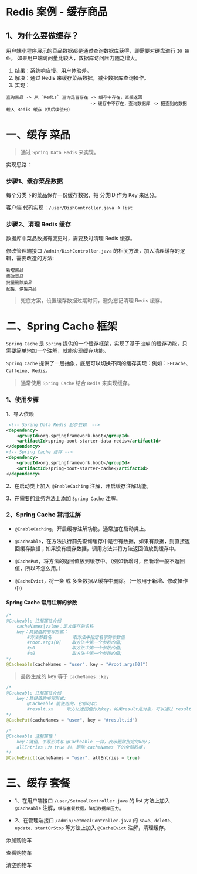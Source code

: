 # Redis 案例 - 缓存商品

## 1、为什么要做缓存？

用户端小程序展示的菜品数据都是通过查询数据库获得，即需要对硬盘进行 `IO 操作`。 如果用户端访问量比较大，数据库访问压力随之增大。
1. 结果：系统响应慢、用户体验差。 
2. 解决：通过 Redis 来缓存菜品数据，减少数据库查询操作。
3. 实现：
```
查询菜品 -> 从 `Redis` 查询是否存在 -> 缓存中存在，直接返回 
                                -> 缓存中不存在，查询数据库 -> 把查到的数据载入 Redis 缓存（供后续使用）
```

# 一、缓存 菜品 

> 通过 `Spring Data Redis` 来实现。

实现思路：

### 步骤1、缓存菜品数据

每个分类下的菜品保存一份缓存数据，把 分类ID 作为 Key 来区分。

客户端 代码实现：`/user/DishController.java` -> `list`

### 步骤2、清理 Redis 缓存
数据库中菜品数据有变更时，需要及时清理 Redis 缓存。

修改管理端接口 `/admin/DishController.java` 的相关方法，加入清理缓存的逻辑，需要改造的方法:

```
新增菜品 
修改菜品
批量删除菜品 
起售、停售菜品
```

> 兜底方案，设置缓存数据过期时间，避免忘记清理 Redis 缓存。


# 二、Spring Cache 框架
`Spring Cache` 是 `Spring` 提供的一个缓存框架，实现了基于 `注解` 的缓存功能，只需要简单地加一个注解，就能实现缓存功能。

`Spring Cache` 提供了一层抽象，底层可以切换不同的缓存实现：例如：`EHCache`、`Caffeine`、`Redis`。

> 通常使用 `Spring Cache` 结合 `Redis` 来实现缓存。

### 1、使用步骤 

1、导入依赖

```xml
 <!-- Spring Data Redis 起步依赖  -->
<dependency>
    <groupId>org.springframework.boot</groupId>
    <artifactId>spring-boot-starter-data-redis</artifactId>
</dependency>
<!-- Spring Cache 缓存 -->
<dependency>
    <groupId>org.springframework.boot</groupId>
    <artifactId>spring-boot-starter-cache</artifactId>
</dependency>
```

2、在启动类上加入 `@EnableCaching` 注解，开启缓存注解功能。

3、在需要的业务方法上添加 `Spring Cache` 注解。

### 2、Spring Cache 常用注解

* `@EnableCaching`，开启缓存注解功能，通常加在启动类上。

* `@Cacheable`，在方法执行前先查询缓存中是否有数据，如果有数据，则直接返回缓存数据；如果没有缓存数据，调用方法并将方法返回值放到缓存中。

* `@CachePut`，将方法的返回值放到缓存中。（例如新增时，但新增一般不返回值，所以不怎么用。）

* `@CacheEvict`，将一条 或 多条数据从缓存中删除。（一般用于新增、修改操作中）

#### Spring Cache 常用注解的参数

````java
/*
@Cacheable 注解属性介绍
    cacheNames|value：定义缓存的名称
    key：其键值的书写形式：
        #方法参数名        取方法中指定名字的参数值
        #root.args[0]    取方法中第一个参数的值;
        #p0              取方法中第一个参数的值;
        #a0              取方法中第一个参数的值;
*/
@Cacheable(cacheNames = "user", key = "#root.args[0]")
````

> 最终生成的 key 等于 `cacheNames::key`

````java
/*
@Cacheable 注解属性介绍
    key：其键值的书写形式:
        @Cacheable 能使用的，它都可以;
        #result.xx     取方法返回值作为key，如果result是对象，可以通过 result.xx 获取属性值;
*/
@CachePut(cacheNames = "user", key = "#result.id")
````

```java
/*
@Cacheable 注解属性：
    key：键值，书写形式与 @Cacheable 一样，表示删除指定的key；
    allEntries：为 true 时，删除 cacheNames 下的全部数据；
*/
@CacheEvict(cacheNames = "user", allEntries = true)
```

# 三、缓存 套餐

* 1、在用户端接口 `/user/SetmealController.java` 的 list 方法上加入 `@Cacheable` 注解，`缓存套餐数据，降低数据库压力`。

* 2、在管理端接口 `/admin/SetmealController.java` 的 `save、delete、update、startOrStop` 等方法上加入 `@CacheEvict` 注解，清理缓存。



添加购物车

查看购物车

清空购物车
